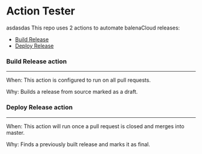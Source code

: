# Action Tester
asdasdas
This repo uses 2 actions to automate balenaCloud releases:

 - [Build Release](.github/workflows/pull_request.yml)
 - [Deploy Release](.github/workflows/master_merge.yml)

 ### Build Release action
 ---
 When: This action is configured to run on all pull requests.

 Why: Builds a release from source marked as a draft.

### Deploy Release action
---
 When: This action will run once a pull request is closed and merges into master.

 Why: Finds a previously built release and marks it as final.
